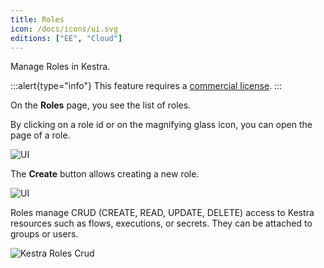 ```yaml
---
title: Roles
icon: /docs/icons/ui.svg
editions: ["EE", "Cloud"]
---
```


Manage Roles in Kestra.

:::alert{type="info"}
This feature requires a [commercial license](/pricing).
:::

On the **Roles** page, you see the list of roles.

By clicking on a role id or on the magnifying glass icon, you can open the page of a role.

![UI](@assets/docs/user-interface-guide/21-EE-Roles.png)

The **Create** button allows creating a new role.

![UI](@assets/docs/user-interface-guide/22-EE-Roles-Create.png)


Roles manage CRUD (CREATE, READ, UPDATE, DELETE) access to Kestra resources such as flows, executions, or secrets. They can be attached to groups or users.

![Kestra Roles Crud](@assets/docs/user-interface-guide/32-EE-Roles-CRUD.png)


